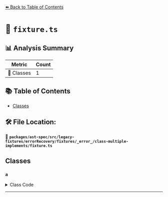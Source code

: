 [⬅️ Back to Table of Contents](../../../../../../../../index.md)

# 📄 `fixture.ts`

## 📊 Analysis Summary

| Metric | Count |
|--------|-------|
| 🧱 Classes | 1 |

## 📚 Table of Contents

- [Classes](#classes)

## 🛠️ File Location:
📂 **`packages/ast-spec/src/legacy-fixtures/errorRecovery/fixtures/_error_/class-multiple-implements/fixture.ts`**

## Classes

### `a`

<details><summary>Class Code</summary>

```ts
class a implements b implements c {}
```
</details>


---